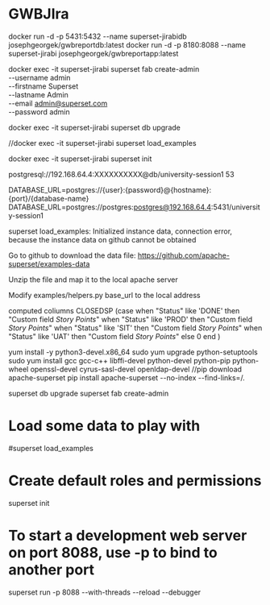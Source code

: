 # GWBJIra
docker run -d -p 5431:5432 --name superset-jirabidb josephgeorgek/gwbreportdb:latest
docker run -d -p 8180:8088 --name superset-jirabi josephgeorgek/gwbreportapp:latest

docker exec -it superset-jirabi superset fab create-admin \
               --username admin \
               --firstname Superset \
               --lastname Admin \
               --email admin@superset.com \
               --password admin


docker exec -it superset-jirabi superset db upgrade


//docker exec -it superset-jirabi superset load_examples

docker exec -it superset-jirabi superset init


postgresql://192.168.64.4:XXXXXXXXXX@db/university-session1
53

DATABASE_URL=postgres://{user}:{password}@{hostname}:{port}/{database-name}
DATABASE_URL=postgres://postgres:postgres@192.168.64.4:5431/university-session1

superset load_examples: Initialized instance data, connection error, because the instance data on github cannot be obtained

Go to github to download the data file: https://github.com/apache-superset/examples-data

Unzip the file and map it to the local apache server

Modify examples/helpers.py base_url to the local address

computed coliumns
CLOSEDSP
(case when "Status" like 'DONE' then  "Custom field _Story Points_" when "Status" like 'PROD' then  "Custom field _Story Points_" when "Status" like 'SIT' then  "Custom field _Story Points_" when "Status" like 'UAT' then  "Custom field _Story Points_" else 0 end )





yum install -y python3-devel.x86_64
sudo yum upgrade python-setuptools
sudo yum install gcc gcc-c++ libffi-devel python-devel python-pip python-wheel openssl-devel cyrus-sasl-devel openldap-devel
//pip download apache-superset
pip install apache-superset --no-index --find-links=/.


superset db upgrade
superset fab create-admin

# Load some data to play with
#superset load_examples

# Create default roles and permissions
superset init

# To start a development web server on port 8088, use -p to bind to another port
superset run -p 8088 --with-threads --reload --debugger
